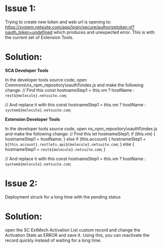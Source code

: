 # Issue 1:
Trying to create new token and web url is opening to: https://system.netsuite.com/app/login/secure/authorizetoken.nl?oauth_token=undefined which produces and unexpected error. This is with the current set of Extension Tools. 

# Solution:

**SCA Developer Tools**

In the developer tools source code, open Commons\ns_npm_repository\oauth1\index.js and make the following change:
// Find this
const hostnameStep1 = this.vm ? hostName : `rest${molecule}.netsuite.com`;
 
// And replace it with this
const hostnameStep1 = this.vm ? hostName : `system${molecule}.netsuite.com`;


**Extension Developer Tools**

In the developer tools source code, open ns_npm_repository\oauth1\index.js and make the following change:
// Find this
let hostnameStep1;
if (this.vm) {
    hostnameStep1 = hostName;
} else if (this.account) {
    hostnameStep1 = `${this.account}.restlets.api${molecule}.netsuite.com`;
} else {
    hostnameStep1 = `rest${molecule}.netsuite.com`;
}
 
// And replace it with this
const hostnameStep1 = this.vm ? hostName : `system${molecule}.netsuite.com`;

# Issue 2:
Deployment struck for a long time with the pending status

# Solution: 
open the SC ExtMech Activation List custom record and change the Activation State as ERROR and save It. Using this, you can reactivate the record quickly instead of waiting for a long time.